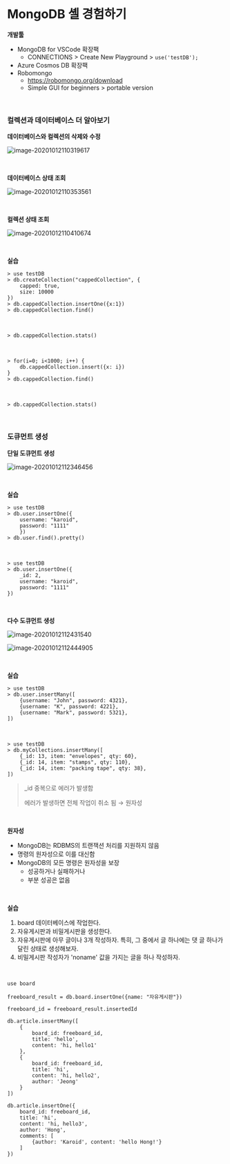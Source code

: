 # MongoDB 셸 경험하기

**개발툴**

-   MongoDB for VSCode 확장팩
    -   CONNECTIONS > Create New Playground > `use('testDB');`
-   Azure Cosmos DB 확장팩
-   Robomongo 
    -   https://robomongo.org/download
    -   Simple GUI for beginners > portable version

<br>

### 컬렉션과 데이터베이스 더 알아보기

**데이터베이스와 컬렉션의 삭제와 수정**

![image-20201012110319617](02_MongoDB_셸_경험하기.assets/image-20201012110319617.png)  

<br>

**데이터베이스 상태 조회**

![image-20201012110353561](02_MongoDB_셸_경험하기.assets/image-20201012110353561.png)  

<br>

**컬렉션 상태 조회**

![image-20201012110410674](02_MongoDB_셸_경험하기.assets/image-20201012110410674.png)  

<br>

**실습**

```shell
> use testDB
> db.createCollection("cappedCollection", {
    capped: true,
    size: 10000
})
> db.cappedCollection.insertOne({x:1})
> db.cappedCollection.find()
```

<br>

```shell
> db.cappedCollection.stats()
```

<br>

```shell
> for(i=0; i<1000; i++) {
	db.cappedCollection.insert({x: i})
}
> db.cappedCollection.find()
```

<br>

```shell
> db.cappedCollection.stats()
```

<br>

### 도큐먼트 생성

**단일 도큐먼트 생성**

![image-20201012112346456](02_MongoDB_셸_경험하기.assets/image-20201012112346456.png)  

<br>

**실습**

```shell
> use testDB
> db.user.insertOne({
    username: "karoid",
    password: "1111"
    })
> db.user.find().pretty()
```

<br>

```shell
> use testDB
> db.user.insertOne({
    _id: 2,
    username: "karoid",
    password: "1111"
})
```

<br>

**다수 도큐먼트 생성**

![image-20201012112431540](02_MongoDB_셸_경험하기.assets/image-20201012112431540.png)  



![image-20201012112444905](02_MongoDB_셸_경험하기.assets/image-20201012112444905.png)  

<br>

**실습**

```shell
> use testDB
> db.user.insertMany([
    {username: "John", password: 4321},
    {username: "K", password: 4221},
    {username: "Mark", password: 5321},
])
```

<br>

```shell
> use testDB
> db.myCollections.insertMany([
    {_id: 13, item: "envelopes", qty: 60},
    {_id: 14, item: "stamps", qty: 110},
    {_id: 14, item: "packing tape", qty: 38},
])
```

>   _id 중복으로 에러가 발생함  
>
>   에러가 발생하면 전체 작업이 취소 됨 → 원자성

<br>

**원자성**

-   MongoDB는 RDBMS의 트랜잭션 처리를 지원하지 않음
-   명령의 원자성으로 이를 대신함
-   MongoDB의 모든 명령은 원자성을 보장
    -   성공하거나 실패하거나
    -   부분 성공은 없음

<br>

**실습**

1.  board 데이터베이스에 작업한다.
2.  자유게시판과 비밀게시판을 생성한다.
3.  자유게시판에 아무 글이나 3개 작성하자.
    특히, 그 중에서 글 하나에는 댓 글 하나가 달린 상태로 생성해보자.
4.  비밀게시판 작성자가 'noname' 값을 가지는 글을 하나 작성하자.

<br>

```shell
use board

freeboard_result = db.board.insertOne({name: "자유게시판"})

freeboard_id = freeboard_result.insertedId

db.article.insertMany([
    {
        board_id: freeboard_id,
        title: 'hello',
        content: 'hi, hello1'
    },
    {
        board_id: freeboard_id,
        title: 'hi',
        content: 'hi, hello2',
        author: 'Jeong'
    }
])
    
db.article.insertOne({
    board_id: freeboard_id,
    title: 'hi',
    content: 'hi, hello3',
    author: 'Hong',
    comments: [
        {author: 'Karoid', content: 'hello Hong!'}
    ]
})
```



<br>

<br>

<br>

<br>

<br>

<br>

<br>

<br>

<br>

<br>

<br>

<br>